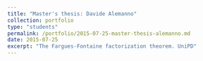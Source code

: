 ```yaml
---
title: "Master's thesis: Davide Alemanno"
collection: portfolio
type: "students"
permalink: /portfolio/2015-07-25-master-thesis-alemanno.md
date: 2015-07-25
excerpt: "The Fargues-Fontaine factorization theorem. UniPD"
---
```

